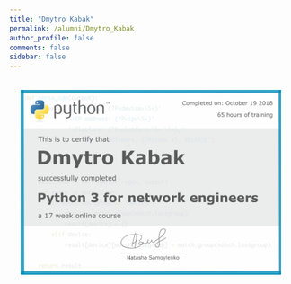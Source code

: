 ```yaml
---
title: "Dmytro Kabak"
permalink: /alumni/Dmytro_Kabak
author_profile: false
comments: false
sidebar: false
---
```


<div style="padding: 20px;">
  <img src="https://raw.githubusercontent.com/pyneng/pyneng.github.io/master/alumni/Dmytro_Kabak.png" alt="Python for network engineers">
</div>

